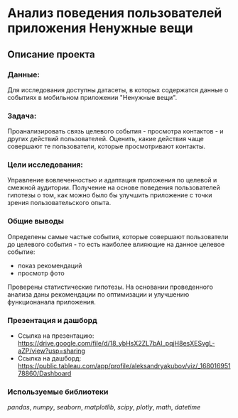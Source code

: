# Анализ поведения пользователей приложения Ненужные вещи

## Описание проекта   

### Данные:

Для исследования доступны датасеты, в которых содержатся данные о событиях в мобильном приложении "Ненужные вещи".

### Задача:

Проанализировать связь целевого события - просмотра контактов - и других действий пользователей. Оценить, какие действия чаще совершают те пользователи, которые просмотривают контакты. 

### Цели исследования:

Управление вовлеченностью и адаптация приложения по целевой и смежной аудитории.
Получение на основе поведения пользователей гипотезы о том, как можно было бы улучшить приложение с точки зрения пользовательского опыта.

### Общие выводы

Определены самые частые события, которые совершают пользователи до целевого события - то есть наиболее влияющие на данное целевое событие:

  - показ рекомендаций
  - просмотр фото

Проверены статистические гипотезы. На основании проведенного анализа даны рекомендации по оптимизации и улучшению функционанала приложения.

### Презентация и дашборд

- Ссылка на презентацию: https://drive.google.com/file/d/18_ybHsX2ZL7bAI_pqjH8esXESvgL-aZP/view?usp=sharing
- Ссылка на дашборд: https://public.tableau.com/app/profile/aleksandryakubov/viz/_16801695178860/Dashboard

### Используемые библиотеки
*pandas*, *numpy*, *seaborn*, *matplotlib*, *scipy*, *plotly*, *math*, *datetime*
